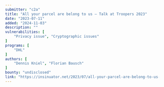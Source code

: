 ```yaml
---
submitter: "c2a"
title: "All your parcel are belong to us – Talk at Troopers 2023"
date: "2023-07-11"
added: "2024-11-03"
description: ""
vulnerabilities: [
    "Privacy issue", "Cryptographic issues"
]
programs: [
    "DHL"
]
authors: [
    "Dennis Kniel", "Florian Bausch"
]
bounty: "undisclosed"
link: "https://insinuator.net/2023/07/all-your-parcel-are-belong-to-us-talk-at-troopers-2023/"
---
```




